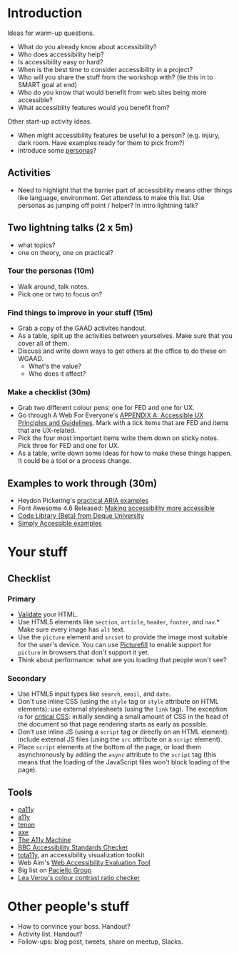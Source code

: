# Introduction

Ideas for warm-up questions.

* What do you already know about accessibility?
* Who does accessibility help?
* Is accessibility easy or hard?
* When is the best time to consider accessibility in a project?
* Who will you share the stuff from the workshop with? (tie this in to SMART goal at end)
* Who do you know that would benefit from web sites being more accessible?
* What accessiblity features would you benefit from?

Other start-up activity ideas.

* When might accessibility features be useful to a person? (e.g. injury, dark room. Have examples ready for them to pick from?)
* introduce some [personas](http://rosenfeldmedia.com/a-web-for-everyone/personas-for-accessible-ux/)?

## Activities

* Need to highlight that the barrier part of accessibility means other things like language, environment. Get attendess to make this list. Use personas as jumping off point / helper? In intro lightning talk?

## Two lightning talks (2 x 5m)

* what topics?
* one on theory, one on practical?

### Tour the personas (10m)

* Walk around, talk notes.
* Pick one or two to focus on?

### Find things to improve in your stuff (15m)

* Grab a copy of the GAAD activites handout.
* As a table, split up the activities between yourselves. Make sure that you cover all of them.
* Discuss and write down ways to get others at the office to do these on WGAAD.
  * What's the value?
  * Who does it affect?

### Make a checklist (30m)

* Grab two different colour pens: one for FED and one for UX.
* Go through A Web For Everyone's [APPENDIX A: Accessible UX Principles and Guidelines](handout/AWFE-AppendixA1.pdf).  Mark with a tick items that are FED and items that are UX-related.
* Pick the four most important items write them down on sticky notes. Pick three for FED and one for UX.
* As a table, write down some ideas for how to make these things happen. It could be a tool or a process change.

## Examples to work through (30m)

* Heydon Pickering's [practical ARIA examples](http://heydonworks.com/practical_aria_examples/)
* Font Awesome 4.6 Released: [Making accessibility more accessible](https://articles.fortawesome.com/font-awesome-4-6-released-d7213342698a#.j8om7wij4)
* [Code Library (Beta) from Deque University](https://dequeuniversity.com/library/)
* [Simply Accessible examples](http://examples.simplyaccessible.com/)

# Your stuff

## Checklist

### Primary

* [Validate](http://validator.w3.org/) your HTML.
* Use HTML5 elements like `section`, `article`, `header`, `footer`, and `nav`.* Make sure every image has `alt` text.
* Use the `picture` element and `srcset` to provide the image most suitable for the user's device. You can use [Picturefill](http://scottjehl.github.io/picturefill/) to enable support for `picture` in browsers that don't support it yet.
* Think about performance: what are you loading that people won't see?

### Secondary

* Use HTML5 input types like `search`, `email`, and `date`.
* Don't use inline CSS (using the `style` tag or `style` attribute on HTML elements): use external stylesheets (using the `link` tag). The exception is for [critical CSS](https://developers.google.com/speed/docs/insights/PrioritizeVisibleContent#RemoveUnusedCSS): initially sending a small amount of CSS in the head of the document so that page rendering starts as early as possible.
* Don't use inline JS (using a `script` tag or directly on an HTML element): include external JS files (using the `src` attribute on a `script` element).
* Place `script` elements at the bottom of the page, or load them asynchronously by adding the `async` attribute to the `script` tag (this means that the loading of the JavaScript files won't block loading of the page).

## Tools

* [pa11y](http://pa11y.org/)
* [a11y](https://addyosmani.com/a11y/)
* [tenon](https://tenon.io/)
* [axe](http://www.deque.com/products/axe/)
* [The A11y Machine](https://github.com/liip/TheA11yMachine)
* [BBC Accessibility Standards Checker](https://github.com/bbc/bbc-a11y)
* [tota11y](http://khan.github.io/tota11y/), an accessibility visualization toolkit
* Web Aim's [Web Accessibility Evaluation Tool](http://wave.webaim.org/)
* Big list on [Paciello Group](https://www.paciellogroup.com/blog/2014/10/accessibility-testing-tools-updated/)
* [Lea Verou's colour contrast ratio checker](http://leaverou.github.io/contrast-ratio/)

# Other people's stuff

* How to convince your boss. Handout?
* Activity list. Handout?
* Follow-ups: blog post, tweets, share on meetup, Slacks.
